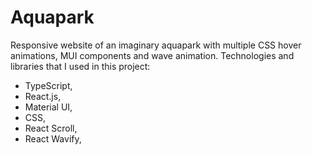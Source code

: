 # Aquapark

Responsive website of an imaginary aquapark with multiple CSS hover animations, MUI components and wave animation.
Technologies and libraries that I used in this project:

- TypeScript,
- React.js,
- Material UI,
- CSS,
- React Scroll,
- React Wavify,
